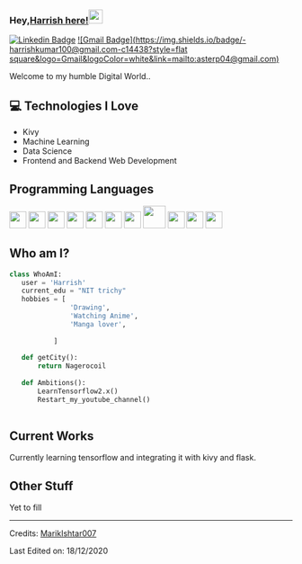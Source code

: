 
### Hey,[Harrish here!](https://www.youtube.com/channel/UCietjxpksncMdOUkycv5nqA)<img src="https://media.giphy.com/media/hvRJCLFzcasrR4ia7z/giphy.gif" width="25px">



[![Linkedin Badge](https://img.shields.io/badge/-Harrish-blue?style=flat-square&logo=Linkedin&logoColor=white&link=www.linkedin.com/in/harrish-m-88249b230)](www.linkedin.com/in/harrish-m-88249b230) [![Gmail Badge](https://img.shields.io/badge/-harrishkumar100@gmail.com-c14438?style=flat square&logo=Gmail&logoColor=white&link=mailto:asterp04@gmail.com)](mailto:asterp04@gmail.com) 

Welcome to my humble Digital World..

## :computer: Technologies I Love
* Kivy
* Machine Learning
* Data Science
* Frontend and Backend Web Development


## Programming Languages
<img src = 'https://github.com/MarikIshtar007/MarikIshtar007/blob/master/images/c-original.svg' width='30'/> <img src = 'https://github.com/MarikIshtar007/MarikIshtar007/blob/master/images/cpp.svg' width='30'/> <img src = 'https://github.com/MarikIshtar007/MarikIshtar007/blob/master/images/pycharm.svg' width='30'/> 
<img src = 'https://github.com/MarikIshtar007/MarikIshtar007/blob/master/images/python2.png' height='30'/> 
 <img src = 'https://github.com/MarikIshtar007/MarikIshtar007/blob/master/images/html.svg' width='30'/> 
 <img src = 'https://github.com/MarikIshtar007/MarikIshtar007/blob/master/images/css.svg' width='30'/> 
 <img src = 'https://github.com/MarikIshtar007/MarikIshtar007/blob/master/images/js.svg' width='30'/>
 <img src = 'https://github.com/MarikIshtar007/MarikIshtar007/blob/master/images/django.svg' height='40'/> 
 <img src = 'https://github.com/MarikIshtar007/MarikIshtar007/blob/master/images/flask.png' width='30'/> 
 <img src = 'https://github.com/MarikIshtar007/MarikIshtar007/blob/master/images/sql.svg' width='30'/> 
 <img src = 'https://github.com/MarikIshtar007/MarikIshtar007/blob/master/images/git.svg' width='30'/>
 
 
 ## Who am I?
 ```python
 class WhoAmI:
 	user = 'Harrish'
	current_edu = "NIT trichy"
	hobbies = [
				'Drawing',
				'Watching Anime',
				'Manga lover',
     
			]
	
	def getCity():
		return Nagerocoil
	
	def Ambitions():
		LearnTensorflow2.x()
		Restart_my_youtube_channel()
	
 ```
 
## Current Works
 Currently learning tensorflow and integrating it with kivy and flask.
 
## Other Stuff
  Yet to fill

 
 -------
Credits: [MarikIshtar007](https://github.com/MarikIshtar007)

Last Edited on: 18/12/2020
